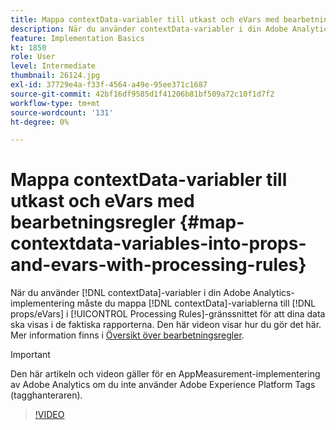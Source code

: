 ```yaml
---
title: Mappa contextData-variabler till utkast och eVars med bearbetningsregler
description: När du använder contextData-variabler i din Adobe Analytics-implementering måste du mappa contextData-variablerna till props/eVars i gränssnittet för bearbetningsregler för att dina data ska visas i de faktiska rapporterna. Den här videon visar hur du gör det här.
feature: Implementation Basics
kt: 1850
role: User
level: Intermediate
thumbnail: 26124.jpg
exl-id: 37729e4a-f33f-4564-a49e-95ee371c1687
source-git-commit: 42bf16df9585d1f41206b81bf509a72c10f1d7f2
workflow-type: tm+mt
source-wordcount: '131'
ht-degree: 0%

---
```


# Mappa contextData-variabler till utkast och eVars med bearbetningsregler {#map-contextdata-variables-into-props-and-evars-with-processing-rules}

När du använder [!DNL contextData]-variabler i din Adobe Analytics-implementering måste du mappa [!DNL contextData]-variablerna till [!DNL props/eVars] i [!UICONTROL Processing Rules]-gränssnittet för att dina data ska visas i de faktiska rapporterna. Den här videon visar hur du gör det här. Mer information finns i [Översikt över bearbetningsregler](https://experienceleague.adobe.com/docs/analytics/admin/admin-tools/manage-report-suites/edit-report-suite/report-suite-general/c-processing-rules/processing-rules.html).

>[!IMPORTANT]
>
>Den här artikeln och videon gäller för en AppMeasurement-implementering av Adobe Analytics om du inte använder Adobe Experience Platform Tags (tagghanteraren).


>[!VIDEO](https://video.tv.adobe.com/v/26124/?quality=12&learn=on)

